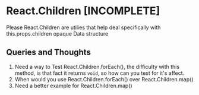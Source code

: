 # React.Children [INCOMPLETE]
Please React.Children are utilies that help deal specifically with this.props.children opaque
Data structure

## Queries and Thoughts
1) Need a way to Test React.Children.forEach(), the difficulty with this method, is that fact it returns `void`, so how can you test for it's affect.
2) When would you use React.Children.forEach() over React.Children.map()
3) Need a better example for React.Children.map()